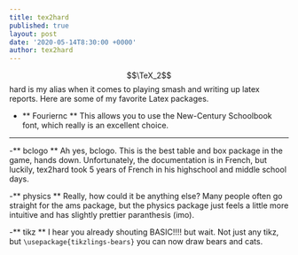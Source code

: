 ```yaml
---
title: tex2hard
published: true
layout: post
date: '2020-05-14T8:30:00 +0000'
author: tex2hard
---
```


$$\TeX_2$$ hard is my alias when it comes to playing smash and writing up latex reports.  Here are some of my favorite Latex packages.  

- ** Fouriernc ** This allows you to use the New-Century Schoolbook font, which really is an excellent choice.  
<hr>
-** bclogo **
Ah yes, bclogo.  This is the best table and box package in the game, hands down.  Unfortunately, the documentation is in French, but luckily, tex2hard took 5 years of French in his highschool and middle school days.  

-** physics ** Really, how could it be anything else?  Many people often go straight for the ams package, but the physics package just feels a little more intuitive and has slightly prettier paranthesis (imo).  


-** tikz ** I hear you already shouting BASIC!!!! but wait.  Not just any tikz, but <code>\usepackage{tikzlings-bears}</code>
you can now draw bears and cats.